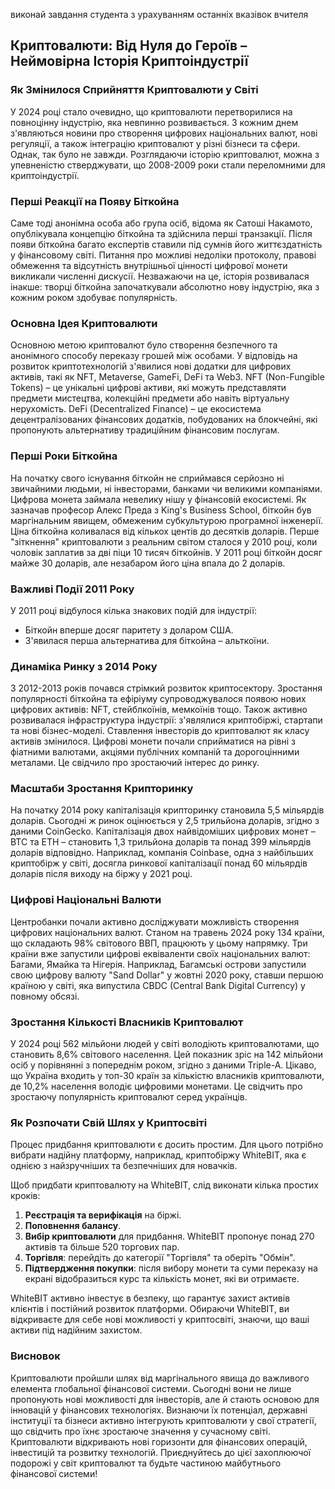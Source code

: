 виконай завдання студента з урахуванням останніх вказівок вчителя

## Криптовалюти: Від Нуля до Героїв – Неймовірна Історія Криптоіндустрії

### Як Змінилося Сприйняття Криптовалюти у Світі

У 2024 році стало очевидно, що криптовалюти перетворилися на повноцінну індустрію, яка невпинно розвивається. З кожним днем з'являються новини про створення цифрових національних валют, нові регуляції, а також інтеграцію криптовалют у різні бізнеси та сфери. Однак, так було не завжди. Розглядаючи історію криптовалют, можна з упевненістю стверджувати, що 2008-2009 роки стали переломними для криптоіндустрії.

### Перші Реакції на Появу Біткойна

Саме тоді анонімна особа або група осіб, відома як Сатоші Накамото, опублікувала концепцію біткойна та здійснила перші транзакції. Після появи біткойна багато експертів ставили під сумнів його життєздатність у фінансовому світі. Питання про можливі недоліки протоколу, правові обмеження та відсутність внутрішньої цінності цифрової монети викликали численні дискусії. Незважаючи на це, історія розвивалася інакше: творці біткойна започаткували абсолютно нову індустрію, яка з кожним роком здобуває популярність.

### Основна Ідея Криптовалюти

Основною метою криптовалют було створення безпечного та анонімного способу переказу грошей між особами. У відповідь на розвиток криптотехнологій з'явилися нові додатки для цифрових активів, такі як NFT, Metaverse, GameFi, DeFi та Web3. NFT (Non-Fungible Tokens) – це унікальні цифрові активи, які можуть представляти предмети мистецтва, колекційні предмети або навіть віртуальну нерухомість. DeFi (Decentralized Finance) – це екосистема децентралізованих фінансових додатків, побудованих на блокчейні, які пропонують альтернативу традиційним фінансовим послугам.

### Перші Роки Біткойна

На початку свого існування біткойн не сприймався серйозно ні звичайними людьми, ні інвесторами, банками чи великими компаніями. Цифрова монета займала невелику нішу у фінансовій екосистемі. Як зазначав професор Алекс Преда з King's Business School, біткойн був маргінальним явищем, обмеженим субкультурою програмної інженерії. Ціна біткойна коливалася від кількох центів до десятків доларів. Перше "зіткнення" криптовалюти з реальним світом сталося у 2010 році, коли чоловік заплатив за дві піци 10 тисяч біткойнів. У 2011 році біткойн досяг майже 30 доларів, але незабаром його ціна впала до 2 доларів.

### Важливі Події 2011 Року

У 2011 році відбулося кілька знакових подій для індустрії:

- Біткойн вперше досяг паритету з доларом США.
- З'явилася перша альтернатива для біткойна – альткоїни.

### Динаміка Ринку з 2014 Року

З 2012-2013 років почався стрімкий розвиток криптосектору. Зростання популярності біткойна та ефіріуму супроводжувалося появою нових цифрових активів: NFT, стейблкоїнів, мемкоїнів тощо. Також активно розвивалася інфраструктура індустрії: з'являлися криптобіржі, стартапи та нові бізнес-моделі. Ставлення інвесторів до криптовалют як класу активів змінилося. Цифрові монети почали сприйматися на рівні з фіатними валютами, акціями публічних компаній та дорогоцінними металами. Це свідчило про зростаючий інтерес до ринку.

### Масштаби Зростання Крипторинку

На початку 2014 року капіталізація крипторинку становила 5,5 мільярдів доларів. Сьогодні ж ринок оцінюється у 2,5 трильйона доларів, згідно з даними CoinGecko. Капіталізація двох найвідоміших цифрових монет – BTC та ETH – становить 1,3 трильйона доларів та понад 399 мільярдів доларів відповідно. Наприклад, компанія Coinbase, одна з найбільших криптобірж у світі, досягла ринкової капіталізації понад 60 мільярдів доларів після виходу на біржу у 2021 році.

### Цифрові Національні Валюти

Центробанки почали активно досліджувати можливість створення цифрових національних валют. Станом на травень 2024 року 134 країни, що складають 98% світового ВВП, працюють у цьому напрямку. Три країни вже запустили цифрові еквіваленти своїх національних валют: Багами, Ямайка та Нігерія. Наприклад, Багамські острови запустили свою цифрову валюту "Sand Dollar" у жовтні 2020 року, ставши першою країною у світі, яка випустила CBDC (Central Bank Digital Currency) у повному обсязі.

### Зростання Кількості Власників Криптовалют

У 2024 році 562 мільйони людей у світі володіють криптовалютами, що становить 8,6% світового населення. Цей показник зріс на 142 мільйони осіб у порівнянні з попереднім роком, згідно з даними Triple-A. Цікаво, що Україна входить у топ-30 країн за кількістю власників криптовалюти, де 10,2% населення володіє цифровими монетами. Це свідчить про зростаючу популярність криптовалют серед українців.

### Як Розпочати Свій Шлях у Криптосвіті

Процес придбання криптовалюти є досить простим. Для цього потрібно вибрати надійну платформу, наприклад, криптобіржу WhiteBIT, яка є однією з найзручніших та безпечніших для новачків.

Щоб придбати криптовалюту на WhiteBIT, слід виконати кілька простих кроків:

1. **Реєстрація та верифікація** на біржі.
2. **Поповнення балансу**.
3. **Вибір криптовалюти** для придбання. WhiteBIT пропонує понад 270 активів та більше 520 торгових пар.
4. **Торгівля**: перейдіть до категорії "Торгівля" та оберіть "Обмін".
5. **Підтвердження покупки**: після вибору монети та суми переказу на екрані відобразиться курс та кількість монет, які ви отримаєте.

WhiteBIT активно інвестує в безпеку, що гарантує захист активів клієнтів і постійний розвиток платформи. Обираючи WhiteBIT, ви відкриваєте для себе нові можливості у криптосвіті, знаючи, що ваші активи під надійним захистом.

### Висновок

Криптовалюти пройшли шлях від маргінального явища до важливого елемента глобальної фінансової системи. Сьогодні вони не лише пропонують нові можливості для інвесторів, але й стають основою для інновацій у фінансових технологіях. Визнаючи їх потенціал, державні інституції та бізнеси активно інтегрують криптовалюти у свої стратегії, що свідчить про їхнє зростаюче значення у сучасному світі. Криптовалюти відкривають нові горизонти для фінансових операцій, інвестицій та розвитку технологій. Приєднуйтесь до цієї захоплюючої подорожі у світ криптовалют та будьте частиною майбутнього фінансової системи!

